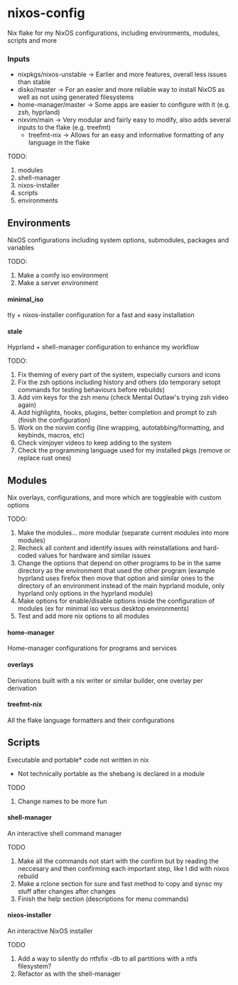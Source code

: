 # nixos-config
Nix flake for my NixOS configurations, including environments, modules, scripts and more

### Inputs
 * nixpkgs/nixos-unstable -> Earlier and more features, overall less issues than stable
 * disko/master -> For an easier and more reliable way to install NixOS as well as not using generated filesystems
 * home-manager/master -> Some apps are easier to configure with it (e.g. zsh, hyprland)
 * nixvim/main -> Very modular and fairly easy to modify, also adds several inputs to the flake (e.g. treefmt)
   * treefmt-nix -> Allows for an easy and informative formatting of any language in the flake

TODO:
1. modules
2. shell-manager
3. nixos-installer
4. scripts
5. environments

## Environments
NixOS configurations including system options, submodules, packages and variables

TODO:
1. Make a comfy iso environment
2. Make a server environment

#### minimal_iso
tty + nixos-installer configuration for a fast and easy installation

#### stale
Hyprland + shell-manager configuration to enhance my workflow

TODO:
1. Fix theming of every part of the system, especially cursors and icons
2. Fix the zsh options including history and others (do temporary setopt commands for testing behaviours before rebuilds)
3. Add vim keys for the zsh menu (check Mental Outlaw's trying zsh video again)
4. Add highlights, hooks, plugins, better completion and prompt to zsh (finish the configuration)
5. Work on the nixvim config (line wrapping, autotabbing/formatting, and keybinds, macros, etc)
6. Check vimjoyer videos to keep adding to the system
7. Check the programming language used for my installed pkgs (remove or replace rust ones)

## Modules
Nix overlays, configurations, and more which are toggleable with custom options

TODO:
1. Make the modules... more modular (separate current modules into more modules)
2. Recheck all content and identify issues with reinstallations and hard-coded values for hardware and similar issues
3. Change the options that depend on other programs to be in the same directory as the environment that used the other program (example hyprland uses firefox then move that option and similar ones to the directory of an environment instead of the main hyprland module, only hyprland only options in the hyprland module)
4. Make options for enable/disable options inside the configuration of modules (ex for minimal iso versus desktop environments)
5. Test and add more nix options to all modules

#### home-manager
Home-manager configurations for programs and services

#### overlays
Derivations built with a nix writer or similar builder, one overlay per derivation

#### treefmt-nix
All the flake language formatters and their configurations

## Scripts
Executable and portable* code not written in nix

* Not technically portable as the shebang is declared in a module

TODO
1. Change names to be more fun

#### shell-manager
An interactive shell command manager

TODO
1. Make all the commands not start with the confirm but by reading the neccesary and then confirming each important step, like I did with nixos rebuild
2. Make a rclone section for sure and fast method to copy and synsc my stuff after changes after changes
3. Finish the help section (descriptions for menu commands)

#### nixos-installer
An interactive NixOS installer

TODO
1. Add a way to silently do ntfsfix -db to all partitions with a ntfs filesystem?
2. Refactor as with the shell-manager
